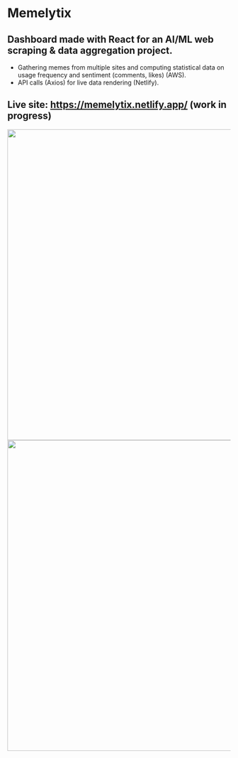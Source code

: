 # Memelytix 

## Dashboard made with React for an AI/ML web scraping & data aggregation project. 
* Gathering memes from multiple sites and computing statistical data on usage frequency and sentiment (comments, likes) (AWS).
* API calls (Axios) for live data rendering (Netlify).

## Live site: https://memelytix.netlify.app/ (work in progress)
<img src="https://iili.io/SM24uj.png" width="700">
<img src="https://iili.io/SM2LMB.png" width="700">
